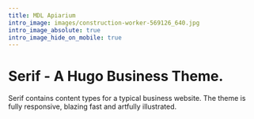 ```yaml
---
title: MDL Apiarium
intro_image: images/construction-worker-569126_640.jpg
intro_image_absolute: true
intro_image_hide_on_mobile: true
---
```


# Serif - A Hugo Business Theme.

Serif contains content types for a typical business website. The theme is fully responsive, blazing fast and artfully illustrated.
